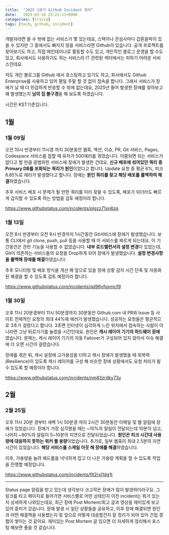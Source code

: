 ```yaml
---
title:  "2025 1분기 Github Incident 정리"
date:   2025-03-16 23:21:11+0900
categories: [trivia]
tags: [tech, github, incident]
---
```

개발자라면 쓸 수 밖에 없는 서비스가 몇 있는데요, 스택이나 관심사마다 갑론을박이 있을 수 있지만 그 중에서도 빠지지 않을 서비스라면 Github이 있습니다. 공개 프로젝트를 찾아보기도 하고, 직접 메인테이너로 활동할 수도 있고, 개인적인 블로그 운영을 할 수도 있고, 회사에서도 사용하기도 하는 서비스라 IT 관련된 섹터에서는 피하기 어려운 서비스인데요.

저도 개인 블로그를 Github 에서 호스팅하고 있기도 하고, 회사에서도 Github Enterprise를 사용하고 있어 평일 주말 할 것 없이 접속을 합니다. 그래서 서비스가 장애가 날 때 더 민감하게 반응할 수 밖에 없는데요, 2025년 들어 발생한 장애를 찾아보고 왜 발생했는지 **남의 집 불구경**을 해 보도록 하겠습니다.

시간은 KST기준입니다.

## 1월

### 1월 09일

오전 10시 반경부터 11시경 까지 30분동안 웹훅, 액션, 이슈, PR, Git 서비스, Pages, Codespace 서비스를 접할 때 유저가 500에러를 겪었습니다. 이쯤되면 되는 서비스가 없다고 할 만큼 광범위한 서비스에 장애가 발생한 건데요, **신규 배포에 섞여있던 쿼리 중 Primary DB를 포화되는 쿼리가 원인**이었다고 합니다. Update 요청 중 평균 6%, 피크 6.85%로 에러가 발생했다고 합니다. 장애는 **원인 쿼리를 찾고 해당 배포를 롤백하여 해결**하였습니다.

추후 서비스 배포 시 문제가 될 만한 쿼리를 미리 찾을 수 있도록, 배포가 되더라도 빠르게 감지할 수 있도록 하는 방법을 검토 예정이라 합니다.

https://www.githubstatus.com/incidents/plgzz71xn6zq

### 1월 13일

오전 8시 반경부터 오전 9시 반경까지 1시간동안 Git서비스에 장애가 발생했습니다. 보통 CLI에서 git clone, push, pull 등을 사용할 때 이 서비스를 찌르게 되는데요. 이 기간동안은 관련 기능을 사용할 수 없었습니다. **내부 로드밸런서의 설정 변경**이 있었는데, Git이 의존하는 서비스들의 요청을 Drop하게 되어 장애가 발생했습니다. **설정 변경사항을 롤백해 장애를 해결**하였습니다.

추후 모니터링 및 배포 방식을 개선 해 앞으로 있을 장애 상황 감지 시간 단축 및 자동화된 해결을 할 수 있도록 검토 예정이라 합니다.

https://www.githubstatus.com/incidents/qd96yfgvmcf9

### 1월 30일

 오후 11시 20분경부터 11시 50분경까지 30분동안 Github.com 내 PR와 Issue 등 사이트 전체적인 요청의 최대 44%에 에러가 발생했습니다. 성공하는 요청들은 평균적으로 3초가 걸렸다고 합니다. 3초면 인터넷이 심각하게 느린 위치에서 접속하는 사람이 아니라면 그냥 뒤로가기를 눌렀을 시간인데요. 원인은 **캐시 레이어 기기의 하드웨어 장애**였습니다. 문제는, 캐시 레이어 기기의 자동 Failover가 구성되어 있지 않아서 이슈 해결에 더 오랜 시간이 걸렸습니다. 

장애를 겪은 뒤, 캐시 설정에 고가용성을 더하고 캐시 장애가 발생했을 때 회복력(Resilience)이 있도록 캐시 레이어를 구성 해 비슷한 장애 상황에서도 요청 처리가 될 수 있도록 할 예정이라 합니다.

https://www.githubstatus.com/incidents/nm83zrdky73y  

## 2월

### 2월 25일

오후 11시 20분 경부터 새벽 1시 50분경 까지 2시간 30분동안 이메일 및 웹 알림에 장애가 있었습니다. 장애가 가장 심각했을 때는 ~10%의 알림이 전달되는데 10분이 넘고, 나머지 ~90%의 알림이 5~10분의 지연으로 전달되었습니다. **원인은 피크 시간대 사용량에 대응하지 못하는 워커 풀 용량**이었습니다. 추가로, 일부 웹훅이 최대 2.5분의 지연시간이 있었습니다. **해당 서비스를 스케일 아웃 해 장애를 해결**하였습니다.

이후, 가용량을 늘려 헤드룸을 넉넉하게 잡고 더 나은 가용량 계획을 할 수 있도록 작업을 진행할 예정입니다.

https://www.githubstatus.com/incidents/flt2rxl1dg1t

---

Status page 알림을 받고 있는데 생각보다 크고작은 장애가 많이 발생하더라구요. 그 링크를 타고 페이지로 들어가면 서비스별로 어떤 상태인지 이전 incident는 뭐가 있는지 상세하게 나와있는데요, 최근 장애 Post Mortem/회고 글과 영상을 재미있게 보고 있어 흥미가 갔습니다. 장애 발생 시 일단 상황들을 공유하고, 이후 장애 해결되면 원인과 어떤 해결책을 사용했는지 및 앞으로 어떻게 대응할건지 잘 정리가 되어 있어 간접 경험이 쌓이는 것 같아요. 재미있는 Post Mortem 글 있으면 더 자세하게 정리해서 포스팅 해보면 좋을 것 같습니다.